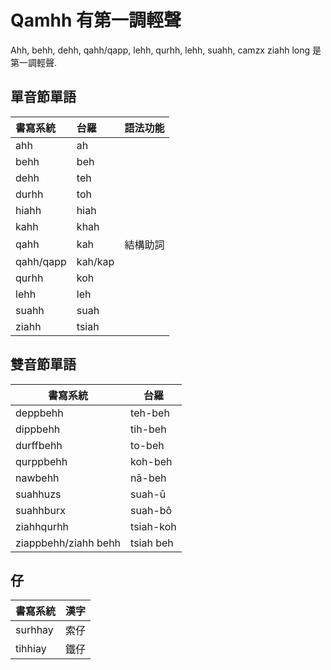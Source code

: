# Qamhh 有第一調輕聲

Ahh, behh, dehh, qahh/qapp, lehh, qurhh, lehh, suahh, camzx ziahh long 是第一調輕聲.

## 單音節單語

| 書寫系統 | 台羅 | 語法功能 |
| :--- | :--- | :--- |
| ahh | ah | |
| behh | beh | |
| dehh | teh | |
| durhh | toh | |
| hiahh | hiah | |
| kahh | khah | |
| qahh | kah | 結構助詞 |
| qahh/qapp | kah/kap | |
| qurhh | koh | |
| lehh | leh | |
| suahh | suah | |
| ziahh | tsiah | |

## 雙音節單語

| 書寫系統 | 台羅 |
| --- | --- |
| deppbehh | teh-beh |
| dippbehh | tih-beh |
| durffbehh | to-beh |
| qurppbehh | koh-beh |
| nawbehh | nā-beh |
| suahhuzs | suah-ū |
| suahhburx | suah-bô |
| ziahhqurhh | tsiah-koh |
| ziappbehh/ziahh behh | tsiah beh |

## 仔

| 書寫系統 | 漢字 |
| :--- | :--- |
| surhhay | 索仔 |
| tihhiay | 鐵仔 |


